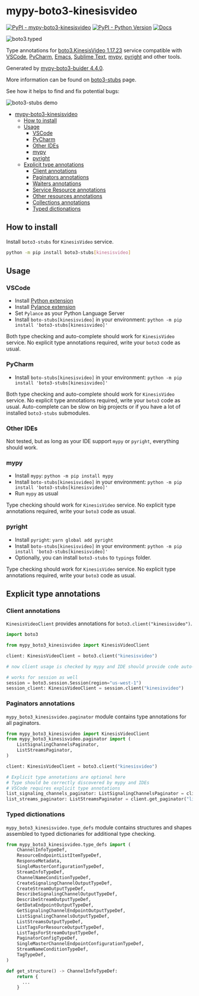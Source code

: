 # mypy-boto3-kinesisvideo

[![PyPI - mypy-boto3-kinesisvideo](https://img.shields.io/pypi/v/mypy-boto3-kinesisvideo.svg?color=blue)](https://pypi.org/project/mypy-boto3-kinesisvideo)
[![PyPI - Python Version](https://img.shields.io/pypi/pyversions/mypy-boto3-kinesisvideo.svg?color=blue)](https://pypi.org/project/mypy-boto3-kinesisvideo)
[![Docs](https://img.shields.io/readthedocs/mypy-boto3-builder.svg?color=blue)](https://mypy-boto3-builder.readthedocs.io/)

![boto3.typed](https://github.com/vemel/mypy_boto3_builder/raw/master/logo.png)

Type annotations for
[boto3.KinesisVideo 1.17.23](https://boto3.amazonaws.com/v1/documentation/api/1.17.23/reference/services/kinesisvideo.html#KinesisVideo) service
compatible with
[VSCode](https://code.visualstudio.com/),
[PyCharm](https://www.jetbrains.com/pycharm/),
[Emacs](https://www.gnu.org/software/emacs/),
[Sublime Text](https://www.sublimetext.com/),
[mypy](https://github.com/python/mypy),
[pyright](https://github.com/microsoft/pyright)
and other tools.

Generated by [mypy-boto3-buider 4.4.0](https://github.com/vemel/mypy_boto3_builder).

More information can be found on [boto3-stubs](https://pypi.org/project/boto3-stubs/) page.

See how it helps to find and fix potential bugs:

![boto3-stubs demo](https://github.com/vemel/mypy_boto3_builder/raw/master/demo.gif)

- [mypy-boto3-kinesisvideo](#mypy-boto3-kinesisvideo)
  - [How to install](#how-to-install)
  - [Usage](#usage)
    - [VSCode](#vscode)
    - [PyCharm](#pycharm)
    - [Other IDEs](#other-ides)
    - [mypy](#mypy)
    - [pyright](#pyright)
  - [Explicit type annotations](#explicit-type-annotations)
    - [Client annotations](#client-annotations)
    - [Paginators annotations](#paginators-annotations)
    - [Waiters annotations](#waiters-annotations)
    - [Service Resource annotations](#service-resource-annotations)
    - [Other resources annotations](#other-resources-annotations)
    - [Collections annotations](#collections-annotations)
    - [Typed dictionations](#typed-dictionations)

## How to install

Install `boto3-stubs` for `KinesisVideo` service.

```bash
python -m pip install boto3-stubs[kinesisvideo]
```

## Usage

### VSCode

- Install [Python extension](https://marketplace.visualstudio.com/items?itemName=ms-python.python)
- Install [Pylance extension](https://marketplace.visualstudio.com/items?itemName=ms-python.vscode-pylance)
- Set `Pylance` as your Python Language Server
- Install `boto-stubs[kinesisvideo]` in your environment: `python -m pip install 'boto3-stubs[kinesisvideo]'`

Both type checking and auto-complete should work for `KinesisVideo` service.
No explicit type annotations required, write your `boto3` code as usual.

### PyCharm

- Install `boto-stubs[kinesisvideo]` in your environment: `python -m pip install 'boto3-stubs[kinesisvideo]'`

Both type checking and auto-complete should work for `KinesisVideo` service.
No explicit type annotations required, write your `boto3` code as usual.
Auto-complete can be slow on big projects or if you have a lot of installed `boto3-stubs` submodules.

### Other IDEs

Not tested, but as long as your IDE support `mypy` or `pyright`, everything should work.

### mypy

- Install `mypy`: `python -m pip install mypy`
- Install `boto-stubs[kinesisvideo]` in your environment: `python -m pip install 'boto3-stubs[kinesisvideo]'`
- Run `mypy` as usual

Type checking should work for `KinesisVideo` service.
No explicit type annotations required, write your `boto3` code as usual.

### pyright

- Install `pyright`: `yarn global add pyright`
- Install `boto-stubs[kinesisvideo]` in your environment: `python -m pip install 'boto3-stubs[kinesisvideo]'`
- Optionally, you can install `boto3-stubs` to `typings` folder.

Type checking should work for `KinesisVideo` service.
No explicit type annotations required, write your `boto3` code as usual.

## Explicit type annotations

### Client annotations

`KinesisVideoClient` provides annotations for `boto3.client("kinesisvideo")`.

```python
import boto3

from mypy_boto3_kinesisvideo import KinesisVideoClient

client: KinesisVideoClient = boto3.client("kinesisvideo")

# now client usage is checked by mypy and IDE should provide code auto-complete

# works for session as well
session = boto3.session.Session(region="us-west-1")
session_client: KinesisVideoClient = session.client("kinesisvideo")
```

### Paginators annotations

`mypy_boto3_kinesisvideo.paginator` module contains type annotations for all paginators.

```python
from mypy_boto3_kinesisvideo import KinesisVideoClient
from mypy_boto3_kinesisvideo.paginator import (
    ListSignalingChannelsPaginator,
    ListStreamsPaginator,
)

client: KinesisVideoClient = boto3.client("kinesisvideo")

# Explicit type annotations are optional here
# Type should be correctly discovered by mypy and IDEs
# VSCode requires explicit type annotations
list_signaling_channels_paginator: ListSignalingChannelsPaginator = client.get_paginator("list_signaling_channels")
list_streams_paginator: ListStreamsPaginator = client.get_paginator("list_streams")
```







### Typed dictionations

`mypy_boto3_kinesisvideo.type_defs` module contains structures and shapes assembled
to typed dictionaries for additional type checking.

```python
from mypy_boto3_kinesisvideo.type_defs import (
    ChannelInfoTypeDef,
    ResourceEndpointListItemTypeDef,
    ResponseMetadata,
    SingleMasterConfigurationTypeDef,
    StreamInfoTypeDef,
    ChannelNameConditionTypeDef,
    CreateSignalingChannelOutputTypeDef,
    CreateStreamOutputTypeDef,
    DescribeSignalingChannelOutputTypeDef,
    DescribeStreamOutputTypeDef,
    GetDataEndpointOutputTypeDef,
    GetSignalingChannelEndpointOutputTypeDef,
    ListSignalingChannelsOutputTypeDef,
    ListStreamsOutputTypeDef,
    ListTagsForResourceOutputTypeDef,
    ListTagsForStreamOutputTypeDef,
    PaginatorConfigTypeDef,
    SingleMasterChannelEndpointConfigurationTypeDef,
    StreamNameConditionTypeDef,
    TagTypeDef,
)

def get_structure() -> ChannelInfoTypeDef:
    return {
      ...
    }
```

